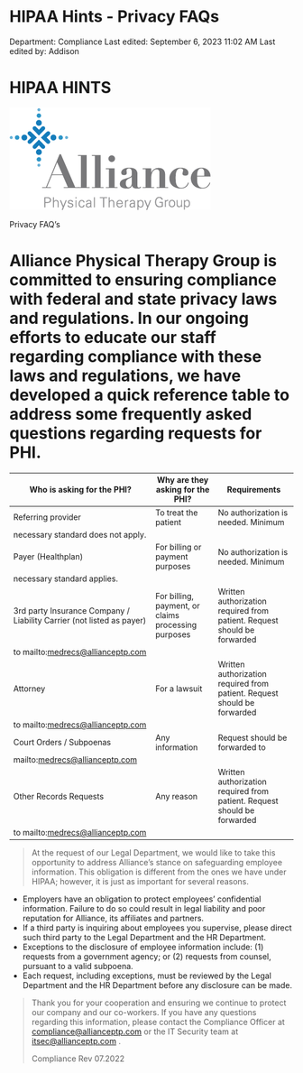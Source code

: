 # HIPAA Hints - Privacy FAQs

Department: Compliance
Last edited: September 6, 2023 11:02 AM
Last edited by: Addison

# HIPAA HINTS

![HIPAA%20Hints%20-%20Privacy%20FAQs%205851e99f18db4d4fa017bc6e2fa66538/image1.png](HIPAA%20Hints%20-%20Privacy%20FAQs%205851e99f18db4d4fa017bc6e2fa66538/image1.png)

Privacy FAQ’s

# Alliance Physical Therapy Group is committed to ensuring compliance with federal and state privacy laws and regulations. In our ongoing efforts to educate our staff regarding compliance with these laws and regulations, we have developed a quick reference table to address some frequently asked questions regarding requests for PHI.

| Who is asking for the PHI? | Why are they asking for the PHI? | Requirements |
| --- | --- | --- |
| Referring provider | To treat the patient | No authorization is needed. Minimum
necessary standard does not apply. |
| Payer (Healthplan) | For billing or payment purposes | No authorization is needed. Minimum
necessary standard applies. |
| 3rd party Insurance Company / Liability Carrier (not listed as payer) | For billing, payment, or claims processing purposes | Written authorization required from patient. Request should be forwarded
to mailto:medrecs@allianceptp.com |
| Attorney | For a lawsuit | Written authorization required from patient. Request should be forwarded
to mailto:medrecs@allianceptp.com |
| Court Orders / Subpoenas | Any information | Request should be forwarded to
mailto:medrecs@allianceptp.com |
| Other Records Requests | Any reason | Written authorization required from patient. Request should be forwarded
to mailto:medrecs@allianceptp.com |

> At the request of our Legal Department, we would like to take this opportunity to address Alliance’s stance on safeguarding employee information. This obligation is different from the ones we have under HIPAA; however, it is just as important for several reasons.
> 
- Employers have an obligation to protect employees’ confidential information. Failure to do so could result in legal liability and poor reputation for Alliance, its affiliates and partners.
- If a third party is inquiring about employees you supervise, please direct such third party to the Legal Department and the HR Department.
- Exceptions to the disclosure of employee information include: (1) requests from a government agency; or (2) requests from counsel, pursuant to a valid subpoena.
- Each request, including exceptions, must be reviewed by the Legal Department and the HR Department before any disclosure can be made.

> Thank you for your cooperation and ensuring we continue to protect our company and our co-workers. If you have any questions regarding this information, please contact the Compliance Officer at compliance@allianceptp.com or the IT Security team at itsec@allianceptp.com .
> 
> 
> Compliance Rev 07.2022
>